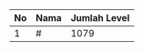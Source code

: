 | No | Nama            | Jumlah Level |
|----|-----------------|--------------|
| 1  | #    |    1079        |
